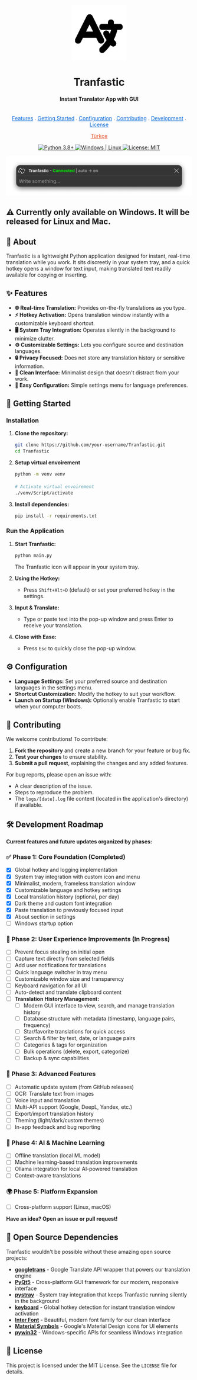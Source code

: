 <p align="center">
  <a href="https://github.com/ysfemreAlbyrk/Tranfastic">
    <img src="./assets/icon.png" alt="Tranfastic Icon" width="150">
  </a>
</p>

<h1 align="center">Tranfastic</h1>

<h4 align="center">Instant Translator App with GUI</h3>

<p align="center">
  <br>
  <a href="#-features" style="color: #0366d6">Features</a>
  .
  <a href="#-getting-started" style="color: #0366d6">Getting Started</a>
  .
  <a href="#%EF%B8%8F-configuration" style="color: #0366d6">Configuration</a>
  .
  <a href="#-contributing" style="color: #0366d6">Contributing</a>
  .
  <a href="#%EF%B8%8F-development-roadmap" style="color: #0366d6">Development</a>
  .
  <a href="#-license" style="color: #0366d6">License</a>
  <br>
</p>
<p align="center">
  <a href="https://github.com/ysfemreAlbyrk/Tranfastic/blob/newVersion/docs/readme_tr.md" style="color: #E34C26">Türkçe</a>
  <br>
</p>

<p align="center">
   <a href="https://www.python.org/downloads/">
      <image src="https://img.shields.io/badge/Python-3.8+-blue.svg" alt="Python 3.8+" />
   </a>
   <a href="https://www.microsoft.com/windows">
      <image src="https://img.shields.io/badge/Platform-Windows%20%7C%20Linux-blue.svg" alt="Windows | Linux" />
   </a>
   <a href="https://opensource.org/licenses/MIT">
      <image src="https://img.shields.io/badge/License-MIT-yellow.svg" alt="License: MIT" />
   </a>
</p>

<div align="center">

![App Preview](./assets/app.png)

</div>

## ⚠️ Currently only available on **Windows**. It will be released for Linux and Mac.

## 📖 About

Tranfastic is a lightweight Python application designed for instant, real-time translation while you work. It sits discreetly in your system tray, and a quick hotkey opens a window for text input, making translated text readily available for copying or inserting.

## ✨ Features

- **🌐 Real-time Translation:** Provides on-the-fly translations as you type.
- **⚡ Hotkey Activation:** Opens translation window instantly with a customizable keyboard shortcut.
- **🖥️ System Tray Integration:** Operates silently in the background to minimize clutter.
- **⚙️ Customizable Settings:** Lets you configure source and destination languages.
- **🔒 Privacy Focused:** Does not store any translation history or sensitive information.
- **🎨 Clean Interface:** Minimalist design that doesn't distract from your work.
- **🔧 Easy Configuration:** Simple settings menu for language preferences.

## 🚀 Getting Started

### Installation

1. **Clone the repository:**
   ```bash
   git clone https://github.com/your-username/Tranfastic.git
   cd Tranfastic
   ```
2. **Setup virtual envoirement**
   ```bash
   python -m venv venv

   # Activate virtual envoirement
   ./venv/Script/activate
   ```
3. **Install dependencies:**
   ```bash
   pip install -r requirements.txt
   ```

### Run the Application

1. **Start Tranfastic:**

   ```bash
   python main.py
   ```

   The Tranfastic icon will appear in your system tray.

2. **Using the Hotkey:**
   - Press `Shift+Alt+D` (default) or set your preferred hotkey in the settings.
3. **Input & Translate:**

   - Type or paste text into the pop-up window and press Enter to receive your translation.

4. **Close with Ease:**
   - Press `Esc` to quickly close the pop-up window.

## ⚙️ Configuration

- **Language Settings:** Set your preferred source and destination languages in the settings menu.
- **Shortcut Customization:** Modify the hotkey to suit your workflow.
- **Launch on Startup (Windows):** Optionally enable Tranfastic to start when your computer boots.

## 🤝 Contributing

We welcome contributions! To contribute:

1. **Fork the repository** and create a new branch for your feature or bug fix.
2. **Test your changes** to ensure stability.
3. **Submit a pull request**, explaining the changes and any added features.

For bug reports, please open an issue with:

- A clear description of the issue.
- Steps to reproduce the problem.
- The `logs/[date].log` file content (located in the application's directory) if available.

## 🛠️ Development Roadmap

**Current features and future updates organized by phases:**

### ✅ Phase 1: Core Foundation (Completed)

- [x] Global hotkey and logging implementation
- [x] System tray integration with custom icon and menu
- [x] Minimalist, modern, frameless translation window
- [x] Customizable language and hotkey settings
- [x] Local translation history (optional, per day)
- [x] Dark theme and custom font integration
- [x] Paste translation to previously focused input
- [x] About section in settings
- [ ] Windows startup option

### 🔄 Phase 2: User Experience Improvements (In Progress)

- [ ] Prevent focus stealing on initial open
- [ ] Capture text directly from selected fields
- [ ] Add user notifications for translations
- [ ] Quick language switcher in tray menu
- [ ] Customizable window size and transparency
- [ ] Keyboard navigation for all UI
- [ ] Auto-detect and translate clipboard content
- [ ] **Translation History Management:**
  - [ ] Modern GUI interface to view, search, and manage translation history
  - [ ] Database structure with metadata (timestamp, language pairs, frequency)
  - [ ] Star/favorite translations for quick access
  - [ ] Search & filter by text, date, or language pairs
  - [ ] Categories & tags for organization
  - [ ] Bulk operations (delete, export, categorize)
  - [ ] Backup & sync capabilities

### 🚀 Phase 3: Advanced Features

- [ ] Automatic update system (from GitHub releases)
- [ ] OCR: Translate text from images
- [ ] Voice input and translation
- [ ] Multi-API support (Google, DeepL, Yandex, etc.)
- [ ] Export/import translation history
- [ ] Theming (light/dark/custom themes)
- [ ] In-app feedback and bug reporting

### 🤖 Phase 4: AI & Machine Learning

- [ ] Offline translation (local ML model)
- [ ] Machine learning-based translation improvements
- [ ] Ollama integration for local AI-powered translation
- [ ] Context-aware translations

### 🌍 Phase 5: Platform Expansion

- [ ] Cross-platform support (Linux, macOS)

**Have an idea? Open an issue or pull request!**

## 🙏 Open Source Dependencies

Tranfastic wouldn't be possible without these amazing open source projects:

- **[googletrans](https://github.com/ssut/py-googletrans)** - Google Translate API wrapper that powers our translation engine
- **[PyQt5](https://www.riverbankcomputing.com/software/pyqt/)** - Cross-platform GUI framework for our modern, responsive interface
- **[pystray](https://github.com/moses-palmer/pystray)** - System tray integration that keeps Tranfastic running silently in the background
- **[keyboard](https://github.com/boppreh/keyboard)** - Global hotkey detection for instant translation window activation
- **[Inter Font](https://github.com/rsms/inter)** - Beautiful, modern font family for our clean interface
- **[Material Symbols](https://fonts.google.com/icons)** - Google's Material Design icons for UI elements
- **[pywin32](https://github.com/mhammond/pywin32)** - Windows-specific APIs for seamless Windows integration

## 📝 License

This project is licensed under the MIT License. See the `LICENSE` file for details.
